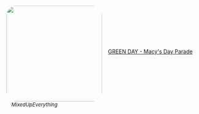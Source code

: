 <!--2023-12-30 01:10:04-->
<div>
<img src="https://i.ytimg.com/vi/F-QD48LxgII/hqdefault.jpg" width="250px" align="middle" style="border-radius:10%">
&nbsp;&nbsp;&nbsp;<a class="nodecor" href="https://www.youtube.com/watch?v=F-QD48LxgII">GREEN DAY - Macy's Day Parade</a>
</div>
<div style="font-size:small">&emsp;<i>MixedUpEverything</i></div>